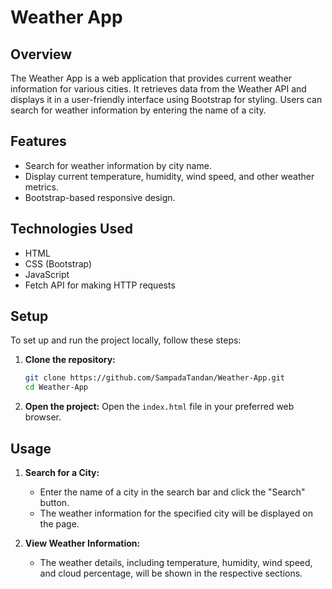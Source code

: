 # Weather App

## Overview

The Weather App is a web application that provides current weather information for various cities. It retrieves data from the Weather API and displays it in a user-friendly interface using Bootstrap for styling. Users can search for weather information by entering the name of a city.

## Features

- Search for weather information by city name.
- Display current temperature, humidity, wind speed, and other weather metrics.
- Bootstrap-based responsive design.

## Technologies Used

- HTML
- CSS (Bootstrap)
- JavaScript
- Fetch API for making HTTP requests

## Setup

To set up and run the project locally, follow these steps:

1. **Clone the repository:**
   ```bash
   git clone https://github.com/SampadaTandan/Weather-App.git
   cd Weather-App
   ```

2. **Open the project:**
   Open the `index.html` file in your preferred web browser.



## Usage

1. **Search for a City:**
   - Enter the name of a city in the search bar and click the "Search" button.
   - The weather information for the specified city will be displayed on the page.

2. **View Weather Information:**
   - The weather details, including temperature, humidity, wind speed, and cloud percentage, will be shown in the respective sections.

